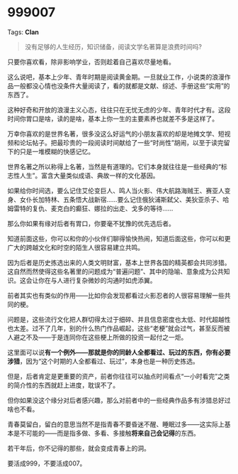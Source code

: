 # 999007

Tags: **Clan**

> 没有足够的人生经历，知识储备，阅读文学名著算是浪费时间吗?



只要你喜欢看，除非影响学业，否则趁着自己喜欢尽量地看。

这么说吧，基本上少年、青年时期是阅读黄金期。一旦就业工作，小说类的浪漫作品一般都没心情也没条件大量阅读了，看的就都是文献、综述、手册这些“实用”的东西了。

这种好奇和开放的浪漫主义心态，往往只在无忧无虑的少年、青年时代才有。这段时间你胃口是啥，读的是啥，基本上你一生的主要素养也就差不多是这样了。

万幸你喜欢的是世界名著，很多没这么好运气的小朋友喜欢的却是地摊文学、短视频和论坛帖子。把最珍贵的一段阅读时间献给了一些“时尚性”胡闹，以至于读完留下的只是一堆模糊的快感记忆。

世界名著之所以称得上名著，当然是有道理的。它们本身就往往是一些经典的“标志性人生”。富含大量类似成语、典故一样的文化基因。

如果给你时间选，要么记住艾伦变巨人、鸣人当火影、伟大航路海贼王、赛亚人变身、女仆长加特林、五条悟大战新宿……要么记住俄狄浦斯弑父、美狄亚杀子、哈姆雷特的复仇、麦克白的癫狂、娜拉的出走、戈多的等待……

那么你如果有缘对后者有胃口，你要毫不犹豫的优先选后者。

知道前面这些，你可以和你的小伙伴们聊得愉快热闹，知道后面这些，你可以和更广大的跨越文化和时空的陌生人很容易建立共鸣。

因为后者是历史拣选出来的人类文明财富，基本上世界各国的精英都会共同涉猎。这自然而然使得这些名著里的问题成为“普遍问题”、其中的隐喻、意象成为公共知识。这会让你在与人进行复杂微妙的沟通时如虎添翼。

前者其实也有类似的作用——比如你会发现都看过火影忍者的人很容易理解一些共同的梗。

问题是，这些流行文化把人群切得太过于细碎、并且信息密度也太低、时代超越性也太差。过不了几年，别的什么热门作品崛起，这些“老梗”就会过气，甚至反而被人避之不及——于是连同你在这些梗上所做的投资一起付之一炬。

这里面可以说**有一个例外——那就是你的同龄人全都看过、玩过的东西，你有必要涉猎**，因为“这个时期的人全都看过、玩过”，本身也是一种历史拣选。

但是，后者肯定是更重要的资产，前者你往往可以抽点时间看点“一小时看完”之类的简介性的东西就赶上进度，耽误不了。

但你如果没这个缘分对后者感兴趣，那么对前者中的一些经典作品多有涉猎总好过啥也不看。

青春莫留白，留白的意思当然不是指青春不要昏迷不醒、睡眠过多——这实际上基本是不可能的——而是指多做、多看、多接触**将来自己会记得**的东西。

若干年后，你不记得的那些，就会变成青春上的洞。

要活成999，不要活成007。




